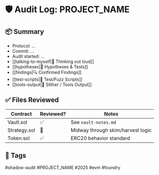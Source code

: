 # 🛡️ Audit Log: PROJECT_NAME

## 📦 Summary
- Protocol: ...
- Commit: ...
- Audit started: ...
- [[talking-to-myself|🧠 Thinking out loud]]
- [[hypotheses|🧪 Hypotheses & Tests]]
- [[findings|🔍 Confirmed Findings]]
- [[test-scripts|🧪 Test/Fuzz Scripts]]
- [[tools-output|🧰 Slither / Tools Output]]

## ✅ Files Reviewed
| Contract       | Reviewed? | Notes |
|----------------|-----------|-------|
| Vault.sol      | ✅         | See `vault-notes.md` |
| Strategy.sol   | 🔄         | Midway through skim/harvest logic |
| Token.sol      | ✅         | ERC20 behavior standard |

## 🔖 Tags
#shadow-audit #PROJECT_NAME #2025 #evm #foundry

